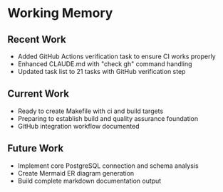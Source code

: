 # Working Memory

## Recent Work
- Added GitHub Actions verification task to ensure CI works properly
- Enhanced CLAUDE.md with "check gh" command handling
- Updated task list to 21 tasks with GitHub verification step

## Current Work
- Ready to create Makefile with ci and build targets
- Preparing to establish build and quality assurance foundation
- GitHub integration workflow documented

## Future Work
- Implement core PostgreSQL connection and schema analysis
- Create Mermaid ER diagram generation
- Build complete markdown documentation output